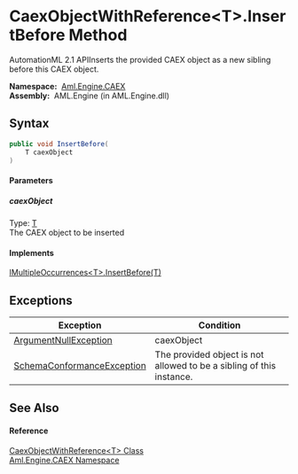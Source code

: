 CaexObjectWithReference&lt;T>.InsertBefore Method
=================================================
AutomationML 2.1 APIInserts the provided CAEX object as a new sibling before this CAEX object.

  **Namespace:**  [Aml.Engine.CAEX][1]  
  **Assembly:**  AML.Engine (in AML.Engine.dll)

Syntax
------

```csharp
public void InsertBefore(
	T caexObject
)
```

#### Parameters

##### *caexObject*
Type: [T][2]  
The CAEX object to be inserted

#### Implements
[IMultipleOccurrences&lt;T>.InsertBefore(T)][3]  


Exceptions
----------

Exception                       | Condition                                                            
------------------------------- | -------------------------------------------------------------------- 
[ArgumentNullException][4]      | caexObject                                                           
[SchemaConformanceException][5] | The provided object is not allowed to be a sibling of this instance. 


See Also
--------

#### Reference
[CaexObjectWithReference&lt;T> Class][2]  
[Aml.Engine.CAEX Namespace][1]  

[1]: ../README.md
[2]: README.md
[3]: ../IMultipleOccurrences_1/InsertBefore.md
[4]: https://docs.microsoft.com/dotnet/api/system.argumentnullexception
[5]: ../SchemaConformanceException/README.md
[6]: https://www.automationml.org
[7]: ../../icons/logoShade.png